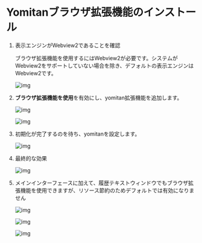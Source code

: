 # Yomitanブラウザ拡張機能のインストール

1. 表示エンジンがWebview2であることを確認
  
   ブラウザ拡張機能を使用するにはWebview2が必要です。システムがWebview2をサポートしていない場合を除き、デフォルトの表示エンジンはWebview2です。

   ![img](https://image.lunatranslator.org/zh/yomitan.png)

1. **ブラウザ拡張機能を使用**を有効にし、yomitan拡張機能を追加します。

   ![img](https://image.lunatranslator.org/zh/yomitan3.png)

   ![img](https://image.lunatranslator.org/zh/yomitan2.png)

1. 初期化が完了するのを待ち、yomitanを設定します。

   ![img](https://image.lunatranslator.org/zh/yomitan4.png)

1. 最終的な効果

   ![img](https://image.lunatranslator.org/zh/yomitan5.png)

1. メインインターフェースに加えて、履歴テキストウィンドウでもブラウザ拡張機能を使用できますが、リソース節約のためデフォルトでは有効になりません

   ![img](https://image.lunatranslator.org/zh/yomitan7.png)

   ![img](https://image.lunatranslator.org/zh/yomitan6.png)

   ![img](https://image.lunatranslator.org/zh/yomitan8.png)